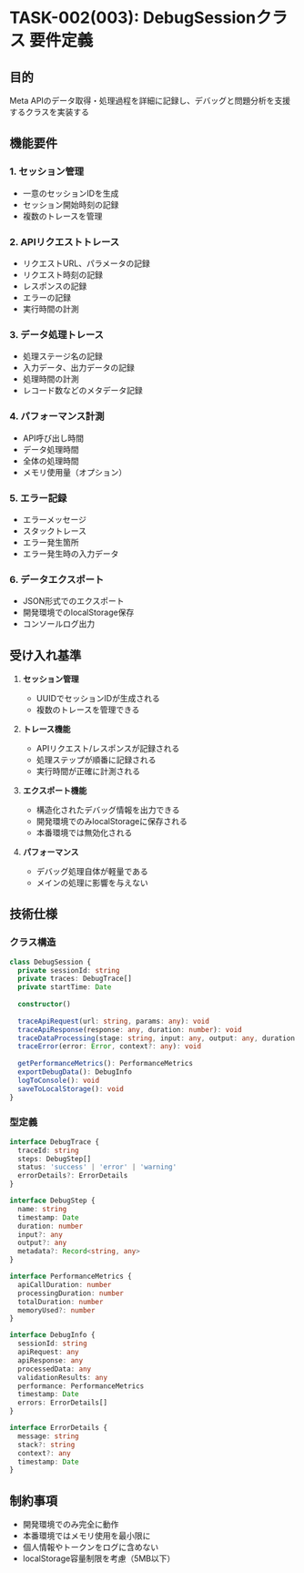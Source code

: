 # TASK-002(003): DebugSessionクラス 要件定義

## 目的
Meta APIのデータ取得・処理過程を詳細に記録し、デバッグと問題分析を支援するクラスを実装する

## 機能要件

### 1. セッション管理
- 一意のセッションIDを生成
- セッション開始時刻の記録
- 複数のトレースを管理

### 2. APIリクエストトレース
- リクエストURL、パラメータの記録
- リクエスト時刻の記録
- レスポンスの記録
- エラーの記録
- 実行時間の計測

### 3. データ処理トレース
- 処理ステージ名の記録
- 入力データ、出力データの記録
- 処理時間の計測
- レコード数などのメタデータ記録

### 4. パフォーマンス計測
- API呼び出し時間
- データ処理時間
- 全体の処理時間
- メモリ使用量（オプション）

### 5. エラー記録
- エラーメッセージ
- スタックトレース
- エラー発生箇所
- エラー発生時の入力データ

### 6. データエクスポート
- JSON形式でのエクスポート
- 開発環境でのlocalStorage保存
- コンソールログ出力

## 受け入れ基準

1. **セッション管理**
   - UUIDでセッションIDが生成される
   - 複数のトレースを管理できる

2. **トレース機能**
   - APIリクエスト/レスポンスが記録される
   - 処理ステップが順番に記録される
   - 実行時間が正確に計測される

3. **エクスポート機能**
   - 構造化されたデバッグ情報を出力できる
   - 開発環境でのみlocalStorageに保存される
   - 本番環境では無効化される

4. **パフォーマンス**
   - デバッグ処理自体が軽量である
   - メインの処理に影響を与えない

## 技術仕様

### クラス構造
```typescript
class DebugSession {
  private sessionId: string
  private traces: DebugTrace[]
  private startTime: Date
  
  constructor()
  
  traceApiRequest(url: string, params: any): void
  traceApiResponse(response: any, duration: number): void
  traceDataProcessing(stage: string, input: any, output: any, duration: number): void
  traceError(error: Error, context?: any): void
  
  getPerformanceMetrics(): PerformanceMetrics
  exportDebugData(): DebugInfo
  logToConsole(): void
  saveToLocalStorage(): void
}
```

### 型定義
```typescript
interface DebugTrace {
  traceId: string
  steps: DebugStep[]
  status: 'success' | 'error' | 'warning'
  errorDetails?: ErrorDetails
}

interface DebugStep {
  name: string
  timestamp: Date
  duration: number
  input?: any
  output?: any
  metadata?: Record<string, any>
}

interface PerformanceMetrics {
  apiCallDuration: number
  processingDuration: number
  totalDuration: number
  memoryUsed?: number
}

interface DebugInfo {
  sessionId: string
  apiRequest: any
  apiResponse: any
  processedData: any
  validationResults: any
  performance: PerformanceMetrics
  timestamp: Date
  errors: ErrorDetails[]
}

interface ErrorDetails {
  message: string
  stack?: string
  context?: any
  timestamp: Date
}
```

## 制約事項
- 開発環境でのみ完全に動作
- 本番環境ではメモリ使用を最小限に
- 個人情報やトークンをログに含めない
- localStorage容量制限を考慮（5MB以下）